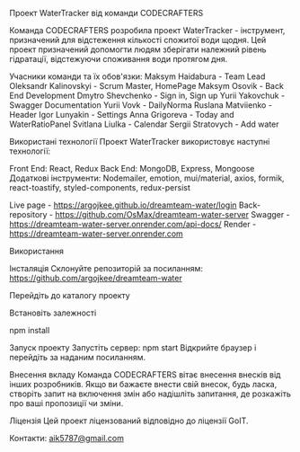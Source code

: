 Проект WaterTracker від команди CODECRAFTERS

Команда CODECRAFTERS розробила проект WaterTracker - інструмент, призначений для відстеження кількості спожитої води щодня. Цей проект призначений допомогти людям зберігати належний рівень гідратації, відстежуючи споживання води протягом дня.

Учасники команди та їх обов'язки:
 Maksym Haidabura - Team Lead 
Oleksandr Kalinovskyi - Scrum Master, HomePage 
Maksym Osovik - Back End Development 
Dmytro Shevchenko - Sign in, Sign up 
Yurii Yakovchuk - Swagger Documentation 
Yurii Vovk - DailyNorma 
Ruslana Matviienko - Header 
Igor Lunyakin - Settings 
Anna Grigoreva - Today and WaterRatioPanel 
Svitlana Liulka - Calendar 
Sergii Stratovych - Add water

Використані технології Проект WaterTracker використовує наступні технології:

Front End: React, Redux 
Back End: MongoDB, Express, Mongoose 
Додаткові інструменти: Nodemailer, emotion, mui/material, axios, formik, react-toastify, styled-components, redux-persist

Live page - https://argojkee.github.io/dreamteam-water/login 
Back-repository - https://github.com/OsMax/dreamteam-water-server 
Swagger - https://dreamteam-water-server.onrender.com/api-docs/ 
Render - https://dreamteam-water-server.onrender.com

Використання

Інсталяція
Склонуйте репозиторій за посиланням: https://github.com/argojkee/dreamteam-water

Перейдіть до каталогу проекту

Встановіть залежності

npm install

Запуск проекту Запустіть сервер: npm start
Відкрийте браузер і перейдіть за наданим посиланням.

Внесення вкладу Команда CODECRAFTERS вітає внесення внесків від інших розробників. Якщо ви бажаєте внести свій внесок, будь ласка, створіть запит на включення змін або надішліть запитання, де розкажіть про ваші пропозиції чи зміни.

Ліцензія Цей проект ліцензований відповідно до ліцензії GoIT.

Контакти: aik5787@gmail.com
